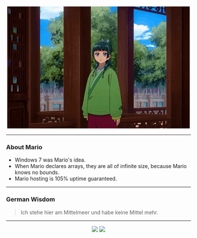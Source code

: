 <p align="center">
  <img src="assets/maomao.gif" />
</p>

---

### About Mario
- Windows 7 was Mario's idea.
- When Mario declares arrays, they are all of infinite size, because Mario knows no bounds.
- Mario hosting is 105% uptime guaranteed.

---

### German Wisdom
> Ich stehe hier am Mittelmeer und habe keine Mittel mehr.

---

<p align="center">
  <a>
    <img height="180em" src="https://github-readme-stats-eight-theta.vercel.app/api?username=Torfkopp&show_icons=true&theme=dark&include_all_commits=true&count_private=true"/>
  </a>
  <a href="https://github.com/Torfkopp?tab=repositories">
    <img height="180em" src="https://github-readme-stats-eight-theta.vercel.app/api/top-langs/?username=torfkopp&layout=compact&theme=dark&langs_count=8&hide=java"/>
  </a>
</p>
